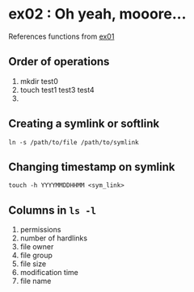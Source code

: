 # ex02 : Oh yeah, mooore...

References functions from [ex01](https://github.com/tsetsefly/Study_42_Piscine/blob/master/d00/ex01/ex01.md)

## Order of operations
1. mkdir test0
2. touch test1 test3 test4
3. 

## Creating a symlink or softlink
```
ln -s /path/to/file /path/to/symlink
```
## Changing timestamp on symlink
```
touch -h YYYYMMDDHHMM <sym_link>
```
## Columns in ```ls -l```
1. permissions
2. number of hardlinks
3. file owner
4. file group
5. file size
6. modification time
7. file name